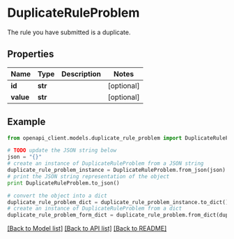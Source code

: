 # DuplicateRuleProblem

The rule you have submitted is a duplicate.

## Properties
Name | Type | Description | Notes
------------ | ------------- | ------------- | -------------
**id** | **str** |  | [optional] 
**value** | **str** |  | [optional] 

## Example

```python
from openapi_client.models.duplicate_rule_problem import DuplicateRuleProblem

# TODO update the JSON string below
json = "{}"
# create an instance of DuplicateRuleProblem from a JSON string
duplicate_rule_problem_instance = DuplicateRuleProblem.from_json(json)
# print the JSON string representation of the object
print DuplicateRuleProblem.to_json()

# convert the object into a dict
duplicate_rule_problem_dict = duplicate_rule_problem_instance.to_dict()
# create an instance of DuplicateRuleProblem from a dict
duplicate_rule_problem_form_dict = duplicate_rule_problem.from_dict(duplicate_rule_problem_dict)
```
[[Back to Model list]](../README.md#documentation-for-models) [[Back to API list]](../README.md#documentation-for-api-endpoints) [[Back to README]](../README.md)


